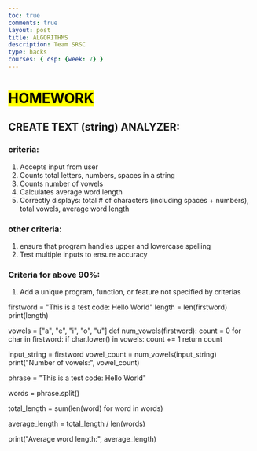 ```yaml
---
toc: true
comments: true
layout: post
title: ALGORITHMS
description: Team SRSC 
type: hacks
courses: { csp: {week: 7} }
---
```


# <mark> HOMEWORK 
## CREATE TEXT (string) ANALYZER: <br>
### criteria: <br>
1. Accepts input from user <br>
2. Counts total letters, numbers, spaces in a string <br>
3. Counts number of vowels <br>
4. Calculates average word length <br>
5. Correctly displays: total # of characters (including spaces + numbers), total vowels, average word length <br>
### other criteria: <br>
1. ensure that program handles upper and lowercase spelling <br>
2. Test multiple inputs to ensure accuracy 
### Criteria for above 90%: <br>
1. Add a unique program, function, or feature not specified by criterias

firstword = "This is a test code: Hello World"
length = len(firstword)
print(length)

vowels = ["a", "e", "i", "o", "u"]
def num_vowels(firstword):
    count = 0
    for char in firstword: 
        if char.lower() in vowels:
            count += 1
    return count
        
input_string = firstword
vowel_count = num_vowels(input_string)
print("Number of vowels:", vowel_count)

phrase = "This is a test code: Hello World"

words = phrase.split()

total_length = sum(len(word) for word in words)

average_length = total_length / len(words)

print("Average word length:", average_length)